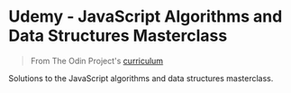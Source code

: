 # Udemy - JavaScript Algorithms and Data Structures Masterclass

> From The Odin Project's [curriculum](https://www.udemy.com/course/js-algorithms-and-data-structures-masterclass/)

Solutions to the JavaScript algorithms and data structures masterclass.
